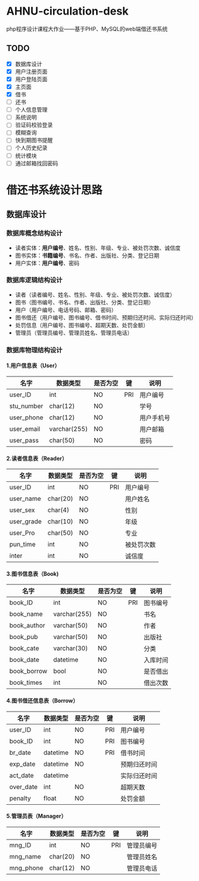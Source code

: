 # AHNU-circulation-desk

php程序设计课程大作业——基于PHP、MySQL的web端借还书系统
## TODO

* [x] 数据库设计
* [x] 用户注册页面
* [x] 用户登陆页面
* [x] 主页面
* [x] 借书
* [ ] 还书
* [ ] 个人信息管理
* [ ] 系统说明
* [ ] 验证码校验登录
* [ ] 模糊查询
* [ ] 快到期图书提醒
* [ ] 个人历史纪录
* [ ] 统计模块
* [ ] 通过邮箱找回密码

# 借还书系统设计思路

## 数据库设计

### 数据库概念结构设计

- 读者实体：**用户编号**、姓名、性别、年级、专业、被处罚次数、诚信度
- 图书实体：**书籍编号**、书名、作者、出版社、分类、登记日期
- 用户实体：**用户编号**、密码

### 数据库逻辑结构设计

- 读者（读者编号、姓名、性别、年级、专业、被处罚次数、诚信度）
- 图书（图书编号、书名、作者、出版社、分类、登记日期）
- 用户（用户编号、电话号码、邮箱、密码）
- 图书借还（用户编号、图书编号、借书时间、预期归还时间、实际归还时间）
- 处罚信息（用户编号、图书编号、超期天数、处罚金额）
- 管理员（管理员编号、管理员姓名、管理员电话）

### 数据库物理结构设计

#### 1.用户信息表（User）

| 名字       | 数据类型     | 是否为空 | 键  | 说明       |
| ---------- | ------------ | -------- | --- | ---------- |
| user_ID    | int          | NO       | PRI | 用户编号   |
| stu_number | char(12)     | NO       |     | 学号       |
| user_phone | char(12)     | NO       |     | 用户手机号 |
| user_email | varchar(255) | NO       |     | 用户邮箱   |
| user_pass  | char(50)     | NO       |     | 密码       |

#### 2.读者信息表（Reader）

| 名字       | 数据类型 | 是否为空 | 键  | 说明       |
| ---------- | -------- | -------- | --- | ---------- |
| user_ID    | int      | NO       | PRI | 用户编号   |
| user_name  | char(20) | NO       |     | 用户姓名   |
| user_sex   | char(4)  | NO       |     | 性别       |
| user_grade | char(10) | NO       |     | 年级       |
| user_Pro   | char(50) | NO       |     | 专业       |
| pun_time   | int      | NO       |     | 被处罚次数 |
| inter      | int      | NO       |     | 诚信度     |

#### 3.图书信息表（Book)

| 名字        | 数据类型     | 是否为空 | 键  | 说明     |
| ----------- | ------------ | -------- | --- | -------- |
| book_ID     | int          | NO       | PRI | 图书编号 |
| book_name   | varchar(255) | NO       |     | 书名     |
| book_author | varchar(50)  | NO       |     | 作者     |
| book_pub    | varchar(50)  | NO       |     | 出版社   |
| book_cate   | varchar(30)  | NO       |     | 分类     |
| book_date   | datetime     | NO       |     | 入库时间 |
| book_borrow | bool         | NO       |     | 是否借出 |
| book_times  | int          | NO       |     | 借出次数 |

#### 4.图书借还信息表（Borrow）

| 名字      | 数据类型 | 是否为空 | 键  | 说明         |
| --------- | -------- | -------- | --- | ------------ |
| user_ID   | int      | NO       | PRI | 用户编号     |
| book_ID   | int      | NO       | PRI | 图书编号     |
| br_date   | datetime | NO       | PRI | 借书时间     |
| exp_date  | datetime | NO       |     | 预期归还时间 |
| act_date  | datetime |          |     | 实际归还时间 |
| over_date | int      | NO       |     | 超期天数     |
| penalty   | float    | NO       |     | 处罚金额     |

#### 5.管理员表（Manager）

| 名字      | 数据类型 | 是否为空 | 键  | 说明       |
| --------- | -------- | -------- | --- | ---------- |
| mng_ID    | int      | NO       | PRI | 管理员编号 |
| mng_name  | char(20) | NO       |     | 管理员姓名 |
| mng_phone | char(12) | NO       |     | 管理员电话 |
